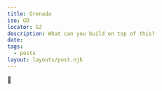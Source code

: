 ```yaml
---
title: Grenada
iso: GD
locator: GJ
description: What can you build on top of this?
date: 
tags:
  - posts
layout: layouts/post.njk
---
```



🚀
